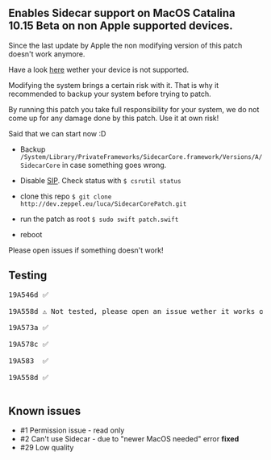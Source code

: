 Enables Sidecar support on MacOS Catalina 10.15 Beta on non Apple supported devices.
----

Since the last update by Apple the non modifying version of this patch doesn't work anymore.

Have a look [here](https://twitter.com/stroughtonsmith/status/1136413491462594560/photo/1) wether your device is not supported.

Modifying the system brings a certain risk with it. That is why it recommended to backup your system before trying to patch.

By running this patch you take full responsibility for your system, we do not come up for any damage done by this patch. Use it at own risk!

Said that we can start now :D

* Backup `/System/Library/PrivateFrameworks/SidecarCore.framework/Versions/A/SidecarCore` in case something goes wrong.

* Disable [SIP](https://en.wikipedia.org/wiki/System_Integrity_Protection). Check status with `$ csrutil status`

* clone this repo `$ git clone http://dev.zeppel.eu/luca/SidecarCorePatch.git`

* run the patch as root `$ sudo swift patch.swift`

* reboot


Please open issues if something doesn't work!

Testing
----
<pre>
19A546d ✅

19A558d ⚠️ Not tested, please open an issue wether it works or not.

19A573a ✅

19A578c ✅

19A583  ✅

19A558d ✅

</pre>


Known issues
----
* #1 Permission issue - read only
* #2 Can't use Sidecar - due to "newer MacOS needed" error **fixed**
* #29 Low quality
